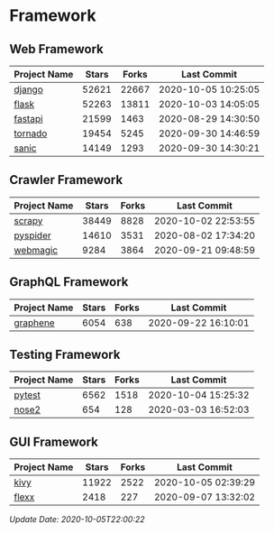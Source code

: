 # Framework

## Web Framework

| Project Name | Stars | Forks | Last Commit |
| ------------ | ----- | ----- | ----------- |
| [django](https://github.com/django/django) | 52621 | 22667 | 2020-10-05 10:25:05 |
| [flask](https://github.com/pallets/flask) | 52263 | 13811 | 2020-10-03 14:05:05 |
| [fastapi](https://github.com/tiangolo/fastapi) | 21599 | 1463 | 2020-08-29 14:30:50 |
| [tornado](https://github.com/tornadoweb/tornado) | 19454 | 5245 | 2020-09-30 14:46:59 |
| [sanic](https://github.com/huge-success/sanic) | 14149 | 1293 | 2020-09-30 14:30:21 |

## Crawler Framework

| Project Name | Stars | Forks | Last Commit |
| ------------ | ----- | ----- | ----------- |
| [scrapy](https://github.com/scrapy/scrapy) | 38449 | 8828 | 2020-10-02 22:53:55 |
| [pyspider](https://github.com/binux/pyspider) | 14610 | 3531 | 2020-08-02 17:34:20 |
| [webmagic](https://github.com/code4craft/webmagic) | 9284 | 3864 | 2020-09-21 09:48:59 |

## GraphQL Framework

| Project Name | Stars | Forks | Last Commit |
| ------------ | ----- | ----- | ----------- |
| [graphene](https://github.com/graphql-python/graphene) | 6054 | 638 | 2020-09-22 16:10:01 |

## Testing Framework

| Project Name | Stars | Forks | Last Commit |
| ------------ | ----- | ----- | ----------- |
| [pytest](https://github.com/pytest-dev/pytest) | 6562 | 1518 | 2020-10-04 15:25:32 |
| [nose2](https://github.com/nose-devs/nose2) | 654 | 128 | 2020-03-03 16:52:03 |

## GUI Framework

| Project Name | Stars | Forks | Last Commit |
| ------------ | ----- | ----- | ----------- |
| [kivy](https://github.com/kivy/kivy) | 11922 | 2522 | 2020-10-05 02:39:29 |
| [flexx](https://github.com/flexxui/flexx) | 2418 | 227 | 2020-09-07 13:32:02 |

*Update Date: 2020-10-05T22:00:22*